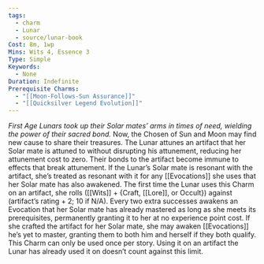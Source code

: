 ```yaml
---
tags:
  - charm
  - Lunar
  - source/lunar-book
Cost: 8m, 1wp
Mins: Wits 4, Essence 3
Type: Simple
Keywords:
  - None
Duration: Indefinite
Prerequisite Charms:
  - "[[Moon-Follows-Sun Assurance]]"
  - "[[Quicksilver Legend Evolution]]"
---
```

*First Age Lunars took up their Solar mates’ arms in times of need, wielding the power of their sacred bond.*
Now, the Chosen of Sun and Moon may find new cause to share their treasures. The Lunar attunes an artifact that her Solar mate is attuned to without disrupting his attunement, reducing her attunement cost to zero. Their bonds to the artifact become immune to effects that break attunement. If the Lunar’s Solar mate is resonant with the artifact, she’s treated as resonant with it for any [[Evocations]] she uses that her Solar mate has also awakened. The first time the Lunar uses this Charm on an artifact, she rolls ([[Wits]] + {Craft, [[Lore]], or Occult}) against (artifact’s rating + 2; 10 if N/A). Every two extra successes awakens an Evocation that her Solar mate has already mastered as long as she meets its prerequisites, permanently granting it to her at no experience point cost. If she crafted the artifact for her Solar mate, she may awaken [[Evocations]] he’s yet to master, granting them to both him and herself if they both qualify. This Charm can only be used once per story. Using it on an artifact the Lunar has already used it on doesn’t count against this limit.